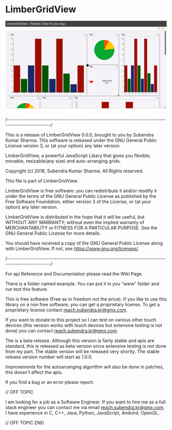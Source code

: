 # LimberGridView

![](https://github.com/sharma-subendra-kr/test/raw/master/final.gif)

/---------------------------------------------------------------------------------------------------/

This is a release of LimberGridView 0.0.0, brought to you by Subendra Kumar Sharma.
This software is released under the GNU General Public License version 3, or (at your option) any later version.

LimberGridView, a powerful JavaScript Libary that gives you flexible, movable, resizable(any size) and auto-arranging grids.

Copyright (c) 2018, Subendra Kumar Sharma. All Rights reserved.

This file is part of LimberGridView.

LimberGridView is free software: you can redistribute it and/or modify
it under the terms of the GNU General Public License as published by
the Free Software Foundation, either version 3 of the License, or
(at your option) any later version.

LimberGridView is distributed in the hope that it will be useful,
but WITHOUT ANY WARRANTY; without even the implied warranty of
MERCHANTABILITY or FITNESS FOR A PARTICULAR PURPOSE.  See the
GNU General Public License for more details.

You should have received a copy of the GNU General Public License
along with LimberGridView.  If not, see <https://www.gnu.org/licenses/>.

/---------------------------------------------------------------------------------------------------/

For api Reference and Documentation please read the Wiki Page.

There is a folder named example. You can put it in you “www” folder and run test this feature.

This is free software (Free as in freedom not the price).
If you like to use this library on a non free software, you can get a proprietary license. To get a proprietary license contact reach.subendra.kr@gmx.com.

If you want to donate to this project so I can test on various other touch devices (this version works with touch devices but extensive testing is not done) you can contact reach.subendra.kr@gmx.com.

The is a beta release. Although this version is fairly stable and apis are standard, this is released as beta version since extensive testing is not done from my part. The stable version will be released very shortly. The stable release version number will start as 1.0.0.

Improvements for the autoarranging algorithm will also be done in patches, this doesn't affect the apis.

If you find a bug or an error please report.

// OFF TOPIC

I am looking for a job as a Software Engineer. If you want to hire me as a full stack engineer you can contact me via email reach.subendra.kr@gmx.com. I have experience in C, C++, Java, Python, JavaScript, Andoird, OpenGL.

// OFF TOPIC END
